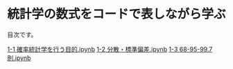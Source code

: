 # 統計学の数式をコードで表しながら学ぶ
目次です。

[1-1 確率統計学を行う目的.ipynb](https://github.com/IT-1009/statistics/blob/main/1-1%20%E7%A2%BA%E7%8E%87%E7%B5%B1%E8%A8%88%E5%AD%A6%E3%82%92%E8%A1%8C%E3%81%86%E7%9B%AE%E7%9A%84.ipynb)
[1-2 分散・標準偏差.ipynb]()
[1-3 68-95-99.7則.ipynb]()